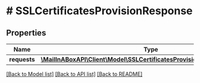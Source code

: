 # # SSLCertificatesProvisionResponse

## Properties

Name | Type | Description | Notes
------------ | ------------- | ------------- | -------------
**requests** | [**\MailInABoxAPI\Client\Model\SSLCertificatesProvisionResponseRequests[]**](SSLCertificatesProvisionResponseRequests.md) |  | 

[[Back to Model list]](../../README.md#documentation-for-models) [[Back to API list]](../../README.md#documentation-for-api-endpoints) [[Back to README]](../../README.md)


